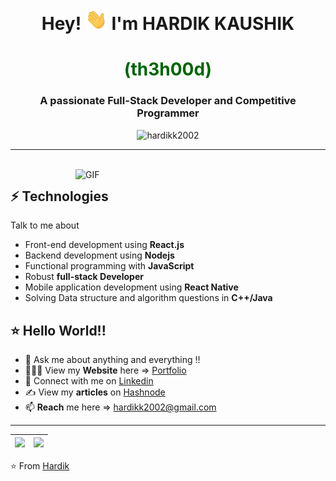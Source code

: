 
<h1 align="center">Hey! <img src="https://github.com/ABSphreak/ABSphreak/blob/master/gifs/Hi.gif" width="35px"> I'm HARDIK KAUSHIK</h1>
<h1 align="center" style="color: darkgreen;">(th3h00d)</h1>
<h3 align="center">A passionate Full-Stack Developer and Competitive Programmer</h3>
<p align="center"> <img src="https://komarev.com/ghpvc/?username=hardikk2002&label=Profile%20views&color=0e75b6&style=flat" alt="hardikk2002" /> </p>
<hr>
</br>




<img align="right" alt="GIF" src="https://miro.medium.com/max/875/1*Urc28sbnORGOW5oyohQ06g.gif" width="400px" />


## ⚡ Technologies
Talk to me about
- Front-end development using **React.js**
- Backend development using **Nodejs**
- Functional programming with **JavaScript**
- Robust **full-stack Developer**
- Mobile application development using **React Native**
- Solving Data structure and algorithm questions in **C++/Java**

## ⭐️ Hello World!! 
- 💬 Ask me about anything and everything !! 
- 👨🏻‍💻 View my **Website** here => <a href="">Portfolio</a>
- 💬 Connect with me on <a href="https://www.linkedin.com/in/hardikk2002/">Linkedin</a>
- ✍ View my **articles** on <a href="https://hardik-blogs.hashnode.dev/">Hashnode</a>
- 📫 **Reach** me here => hardikk2002@gmail.com

<hr>

|<img src="https://github-readme-stats.vercel.app/api?username=hardikk2002&&show_icons=true&count_private=true"/>|<img src="https://github-readme-streak-stats.herokuapp.com/?user=hardikk2002"/>|
|---|---|

⭐️ From [Hardik](https://github.com/hardikk2002)
